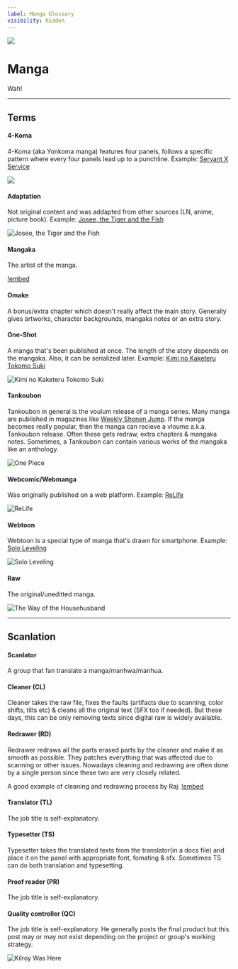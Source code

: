 ```yaml
---
label: Manga Glossary
visibility: hidden
---
```


![](/static/thumb/mgloss.png)
# Manga
Wah!

___
## Terms 

#### 4-Koma
4-Koma (aka Yonkoma manga) features four panels, follows a specific pattern where every four panels lead up to a punchline. Example: [Servant X Service](https://mangadex.org/title/1300f427-ce73-4314-952a-822604440214/servant-x-service)

![](/static/glossary/manga/4koma.jpeg)

#### Adaptation
Not original content and was addapted from other sources (LN, anime, picture book). Example: [Josee, the Tiger and the Fish](https://mangadex.org/search?q=Josee%2C+the+Tiger+and+the+Fish)

![Josee, the Tiger and the Fish](/static/glossary/manga/adaptation.jpg)

#### Mangaka
The artist of the manga.

[!embed](https://www.youtube.com/watch?v=zp6_kvcEI_4)

#### Omake
A bonus/extra chapter which doesn't really affect the main story. Generally gives artworks, character backgrounds, mangaka notes or an extra story.


#### One-Shot
A manga that's been published at once. The length of the story depends on the mangaka. Also, it can be serialized later. Example: [Kimi no Kaketeru Tokomo Suki](https://mangadex.org/title/690540ab-5f55-4b44-910d-4d2ed0a0faa9/kimi-no-kaketeru-tokomo-suki)

![Kimi no Kaketeru Tokomo Suki](/static/glossary/manga/oneshot.png)

#### Tankoubon

Tankoubon in general is the voulum release of a manga series. Many manga are published in magazines like [Weekly Shonen Jump](http://www.shonenjump.com/j/index.html). If the manga becomes really popular, then the manga can recieve a vloume a.k.a. Tankoubon release. Often these gets redraw, extra chapters & mangaka notes. Sometimes, a Tankoubon can contain various works of the mangaka like an anthology.

![One Piece](/static/glossary/manga/Tankoubon.webp)

#### Webcomic/Webmanga
Was originally published on a web platform. Example: [ReLife](https://mangadex.org/title/6e3553b9-ddb5-4d37-b7a3-99998044774e/relife)

![ReLife](/static/glossary/manga/webcomic.jpg)

#### Webtoon
Webtoon is a special type of manga that's drawn for smartphone. Example: [Solo Leveling](https://mangadex.org/title/32d76d19-8a05-4db0-9fc2-e0b0648fe9d0/solo-leveling?tab=art)

![Solo Leveling](/static/glossary/manga/webtoon.jpg)

#### Raw
The original/uneditted manga.

![The Way of the Househusband](/static/glossary/manga/raw.jpg)

___
## Scanlation

#### Scanlator
A group that fan translate a manga/manhwa/manhua.

#### Cleaner (CL)
Cleaner takes the raw file, fixes the faults (artifacts due to scanning, color shifts, tilts etc) & cleans all the original text (SFX too if needed). But these days, this can be only removing texts since digital raw is widely available.

#### Redrawer (RD)
Redrawer redraws all the parts erased parts by the cleaner and make it as smooth as possible. They patches everything that was affected due to scanning or other issues. Nowadays cleaning and redrawing are often done by a single person since these two are very closely related.

A good example of cleaning and redrawing process by Raj:
[!embed](https://www.youtube.com/watch?v=lwOTTa8F3bM)


#### Translator (TL)
The job title is self-explanatory. 

#### Typesetter (TS)
Typesetter takes the translated texts from the translator(in a docs file) and place it on the panel with appropriate font, fomating & sfx. Sometimes TS can do both translation and typesetting.

#### Proof reader (PR)
The job title is self-explanatory. 

#### Quality controller (QC)
The job title is self-explanatory. He generally posts the final product but this post may or may not exist depending on the project or group's working strategy.

![Kilroy Was Here](https://cdn.discordapp.com/attachments/1099583990379335715/1105521078601793536/XVl4ksk.jpg)